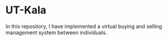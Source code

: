 # UT-Kala
In this repository, I have implemented a virtual buying and selling management system between individuals.
